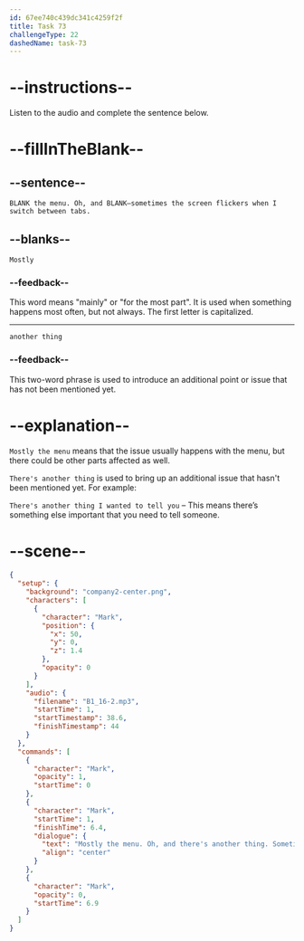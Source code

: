 ```yaml
---
id: 67ee740c439dc341c4259f2f
title: Task 73
challengeType: 22
dashedName: task-73
---
```


<!-- (Audio) Mark: Mostly the menu. Oh, and there's another thing—sometimes the screen flickers when I switch between tabs. -->

# --instructions--

Listen to the audio and complete the sentence below.

# --fillInTheBlank--

## --sentence--

`BLANK the menu. Oh, and BLANK—sometimes the screen flickers when I switch between tabs.`

## --blanks--

`Mostly`

### --feedback--

This word means "mainly" or "for the most part". It is used when something happens most often, but not always. The first letter is capitalized.

---

`another thing`

### --feedback--

This two-word phrase is used to introduce an additional point or issue that has not been mentioned yet.

# --explanation--

`Mostly the menu` means that the issue usually happens with the menu, but there could be other parts affected as well.

`There's another thing` is used to bring up an additional issue that hasn't been mentioned yet. For example:

`There's another thing I wanted to tell you` – This means there’s something else important that you need to tell someone.

# --scene--

```json
{
  "setup": {
    "background": "company2-center.png",
    "characters": [
      {
        "character": "Mark",
        "position": {
          "x": 50,
          "y": 0,
          "z": 1.4
        },
        "opacity": 0
      }
    ],
    "audio": {
      "filename": "B1_16-2.mp3",
      "startTime": 1,
      "startTimestamp": 38.6,
      "finishTimestamp": 44
    }
  },
  "commands": [
    {
      "character": "Mark",
      "opacity": 1,
      "startTime": 0
    },
    {
      "character": "Mark",
      "startTime": 1,
      "finishTime": 6.4,
      "dialogue": {
        "text": "Mostly the menu. Oh, and there's another thing. Sometimes the screen flickers when I switch between tabs.",
        "align": "center"
      }
    },
    {
      "character": "Mark",
      "opacity": 0,
      "startTime": 6.9
    }
  ]
}
```
